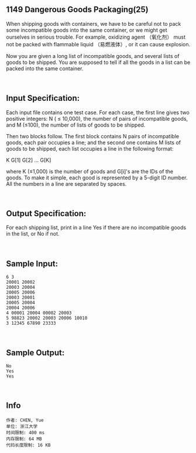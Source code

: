 ##	1149 Dangerous Goods Packaging(25)

When shipping goods with containers, we have to be careful not to pack some incompatible goods into the same container, or we might get ourselves in serious trouble. For example, oxidizing agent （氧化剂） must not be packed with flammable liquid （易燃液体）, or it can cause explosion.

Now you are given a long list of incompatible goods, and several lists of goods to be shipped. You are supposed to tell if all the goods in a list can be packed into the same container.

<br>

##	Input Specification:

Each input file contains one test case. For each case, the first line gives two positive integers: N ( ≤ 10,000), the number of pairs of incompatible goods, and M (≤100), the number of lists of goods to be shipped.

Then two blocks follow. The first block contains N pairs of incompatible goods, each pair occupies a line; and the second one contains M lists of goods to be shipped, each list occupies a line in the following format:

K G[1] G[2] ... G[K]

where K (≤1,000) is the number of goods and G[i]'s are the IDs of the goods. To make it simple, each good is represented by a 5-digit ID number. All the numbers in a line are separated by spaces.

<br>

##	Output Specification:

For each shipping list, print in a line Yes if there are no incompatible goods in the list, or No if not.

<br>

##	Sample Input:

	6 3
	20001 20002
	20003 20004
	20005 20006
	20003 20001
	20005 20004
	20004 20006
	4 00001 20004 00002 20003
	5 98823 20002 20003 20006 10010
	3 12345 67890 23333

<br>

##	Sample Output:

	No
	Yes
	Yes

<br>

##	Info

	作者: CHEN, Yue
	单位: 浙江大学
	时间限制: 400 ms
	内存限制: 64 MB
	代码长度限制: 16 KB